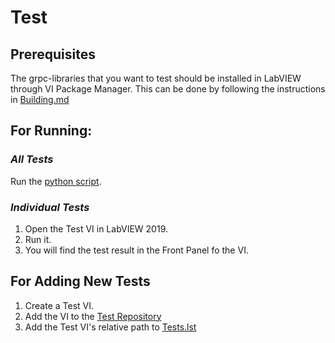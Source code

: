 # Test

## Prerequisites
The grpc-libraries that you want to test should be installed in LabVIEW through VI Package Manager. This can be done by following the instructions in [Building.md](/docs/Building.md)

## For Running:

### *All Tests*
Run the [python script](../tests/run_tests.py).

### *Individual Tests*
1. Open the Test VI in LabVIEW 2019.
2. Run it.
3. You will find the test result in the Front Panel fo the VI.

## For Adding New Tests

1. Create a Test VI.
2. Add the VI to the [Test Repository](../tests/AutoTests/)
3. Add the Test VI's relative path to [Tests.lst](../tests/Tests.lst)
